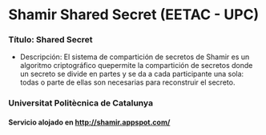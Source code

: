 # Shamir Shared Secret (EETAC - UPC)

### Título: Shared Secret
* Descripción: El sistema de compartición de secretos de Shamir es un algoritmo criptográfico quepermite la compartición de secretos donde un secreto se divide en partes y se da a cada participante una sola: todas o parte de ellas son necesarias para reconstruir el secreto.


### Universitat Politècnica de Catalunya

#### Servicio alojado en http://shamir.appspot.com/
